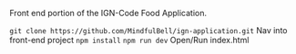 Front end portion of the IGN-Code Food Application. 

`git clone https://github.com/MindfulBell/ign-application.git`
Nav into front-end project
`npm install`
`npm run dev`
Open/Run index.html



